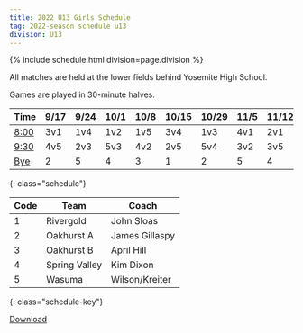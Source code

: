 ```yaml
---
title: 2022 U13 Girls Schedule
tag: 2022-season schedule u13
division: U13
---
```


{% include schedule.html division=page.division %}

All matches are held at the lower fields behind Yosemite High School.

Games are played in 30-minute halves.

| Time        | 9/17  | 9/24  | 10/1  | 10/8  | 10/15 | 10/29 | 11/5  | 11/12 | 11/19
|-------------|-------|-------|-------|-------|-------|-------|-------|-------|-------
| <u>8:00</u> | 3v1 | 1v4   | 1v2   | 1v5   | 3v4   | 1v3   | 4v1   | 2v1   | 5v1
| <u>9:30</u> | 4v5 | 2v3   | 5v3   | 4v2   | 2v5   | 5v4   | 3v2   | 3v5   | 2v4
| <u>Bye</u>  | 2   | 5     | 4     | 3     | 1     | 2     | 5     | 4     | 3
{: class="schedule"}


| Code      | Team          | Coach                         
|-----------|---------------|---------------
| 1         | Rivergold     | John Sloas
| 2         | Oakhurst A    | James Gillaspy                  
| 3         | Oakhurst B    | April Hill
| 4         | Spring Valley | Kim Dixon
| 5         | Wasuma        | Wilson/Kreiter
{: class="schedule-key"}


[Download](/schedules/2022/MAYSL-2022-U13-girls.pdf)
